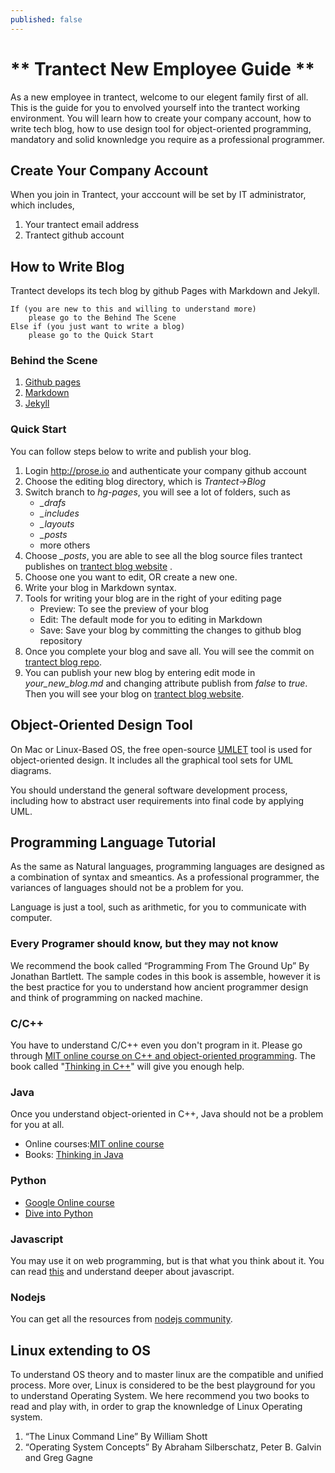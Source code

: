 ```yaml
---
published: false
---
```


# ** Trantect New Employee Guide ** #

As a new employee in trantect, welcome to our elegent family first of all. This is the guide for you to envolved yourself into the trantect working environment. You will learn how to create your company account, how to write tech blog, how to use design tool for object-oriented programming, mandatory and solid knownledge you require as a professional programmer.

## Create Your Company Account ##
When you join in Trantect, your acccount will be set by IT administrator, which includes, 
1. Your trantect email address
2. Trantect github account

## How to Write Blog ##
Trantect develops its tech blog by github Pages with Markdown and Jekyll.

	If (you are new to this and willing to understand more) 
		please go to the Behind The Scene 
	Else if (you just want to write a blog)
    	please go to the Quick Start

### Behind the Scene ###
1. [Github pages](https://pages.github.com)
2. [Markdown](https://help.github.com/articles/markdown-basics)
3. [Jekyll](http://jekyllrb.com)

### Quick Start ###
You can follow steps below to write and publish your blog.
1. Login http://prose.io and authenticate your company github account
2. Choose the editing blog directory, which is *Trantect->Blog*
3. Switch branch to *hg-pages*, you will see a lot of folders, such as
	- *\_drafs*
	- *\_includes*
	- *\_layouts*
	- *\_posts*
	- more others
4. Choose *\_posts*, you are able to see all the blog source files trantect publishes on [trantect blog website](http://blog.trantect.com) .
5. Choose one you want to edit, OR create a new one.
6. Write your blog in Markdown syntax.
7. Tools for writing your blog are in the right of your editing page
	- Preview: To see the preview of your blog
	- Edit: The default mode for you to editing in Markdown
	- Save: Save your blog by committing the changes to github blog repository
8. Once you complete your blog and save all. You will see the commit on 
[trantect blog repo](https://github.com/Trantect/blog/tree/gh-pages/_posts). 
9. You can publish your new blog by entering edit mode in *your_new_blog.md* and changing attribute publish from *false* to *true*. Then you will see your blog on [trantect blog website](http://blog.trantect.com). 

## Object-Oriented Design Tool ##

On Mac or Linux-Based OS, the free open-source [UMLET](http://www.umlet.com) tool is used for object-oriented design. It includes all the graphical tool sets for UML diagrams.

You should understand the general software development process, including how to abstract user requirements into final code by applying UML. 

## Programming Language Tutorial ##

As the same as Natural languages, programming languages are designed as a combination of syntax and smeantics. As a professional programmer, the variances of languages should not be a problem for you.

Language is just a tool, such as arithmetic, for you to communicate with computer.

### Every Programer should know, but they may not know ###
We recommend the book called “Programming From The Ground Up” By Jonathan Bartlett. The sample codes in this book is assemble, however it is the best practice for you to understand how ancient programmer design and think of programming on nacked machine.

### C/C++ ###
You have to understand C/C++ even you don't program in it. Please go through [MIT online course on C++ and object-oriented programming](http://ocw.mit.edu/courses/electrical-engineering-and-computer-science/6-088-introduction-to-c-memory-management-and-c-object-oriented-programming-january-iap-2010/index.htm). The book called "[Thinking in C++](http://www.amazon.com/Thinking-Introduction-Standard-Volume-Edition/dp/0139798099)" will give you enough help.

### Java ###
Once you understand object-oriented in C++, Java should not be a problem for you at all.
- Online courses:[MIT online course](http://ocw.mit.edu/courses/electrical-engineering-and-computer-science/6-092-introduction-to-programming-in-java-january-iap-2010/index.htm)
- Books: [Thinking in Java](http://www.amazon.com/Thinking-Java-Edition-Bruce-Eckel/dp/0131872486)

### Python ###
- [Google Online course](https://developers.google.com/edu/python/?csw=1)
- [Dive into Python](http://www.diveintopython3.net)

### Javascript ###
You may use it on web programming, but is that what you think about it. You can read [this](https://github.com/PhoenixAndMachine/JS-Intro/wiki) and understand deeper about javascript.

### Nodejs ###
You can get all the resources from [nodejs community](http://nodejs.org).

## Linux extending to OS ##

To understand OS theory and to master linux are the compatible and unified process. More over, Linux is considered to be the best playground for you to understand Operating System. We here recommend you two books to read and play with, in order to grap the knownledge of Linux Operating system.
1. “The Linux Command Line” By William Shott
2. “Operating System Concepts” By Abraham Silberschatz, Peter B. Galvin and Greg Gagne









